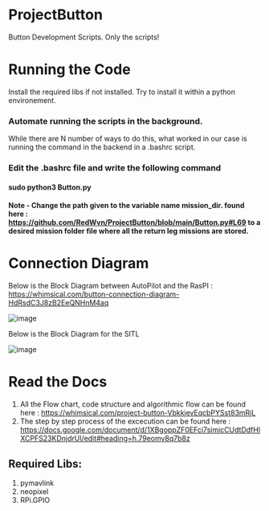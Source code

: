 # ProjectButton
Button Development Scripts.
Only the scripts! 

# Running the Code
Install the required libs if not installed. Try to install it within a python environement.

### Automate running the scripts in the background.
While there are N number of ways to do this, what worked in our case is running the command in the backend in a .bashrc script. 

### Edit the .bashrc file and write the following command 
#### sudo python3 Button.py

#### Note - Change the path given to the variable name mission_dir. found here : https://github.com/RedWvn/ProjectButton/blob/main/Button.py#L69 to a desired mission folder file where all the return leg missions are stored.

# Connection Diagram

Below is the Block Diagram between AutoPilot and the RasPI : https://whimsical.com/button-connection-diagram-HdRsdC3J8zB2EeQNHnM4aq

![image](https://github.com/RedWvn/ProjectButton/assets/107253723/6bb53f9e-67ce-41b4-ba1f-3c5060daa5fb)


Below is the Block Diagram for the SITL 

![image](https://github.com/RedWvn/ProjectButton/assets/107253723/b6821cd3-af04-4aab-9c81-5e630d4030d9)


# Read the Docs 
1. All the Flow chart, code structure and algorithmic flow can be found here : https://whimsical.com/project-button-VbkkievEqcbPYSst83mRjL
2. The step by step process of the excecution can be found here : https://docs.google.com/document/d/1XBgoppZF0EFci7simicCUdtDdfHlXCPFS23KDnjdrUI/edit#heading=h.79eomy8q7b8z
 
## Required Libs:
1. pymavlink
2. neopixel 
3. RPi.GPIO
